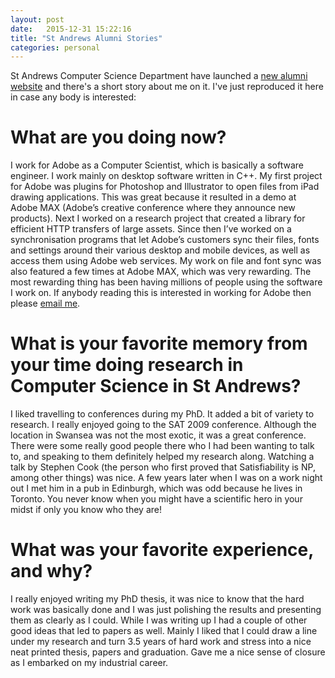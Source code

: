 ```yaml
---
layout: post
date:   2015-12-31 15:22:16
title: "St Andrews Alumni Stories"
categories: personal
---
```


St Andrews Computer Science Department have launched a [new alumni website](http://blogs.cs.st-andrews.ac.uk/alumni/stories/2010-15/neil-moore/) and there's a short story about me on it. I've just reproduced it here in case any body is interested:

# What are you doing now?

I work for Adobe as a Computer Scientist, which is basically a software engineer. I work mainly on desktop software written in C++. My first project for Adobe was plugins for Photoshop and Illustrator to open files from iPad drawing applications. This was great because it resulted in a demo at Adobe MAX (Adobe’s creative conference where they announce new products). Next I worked on a research project that created a library for efficient HTTP transfers of large assets. Since then I’ve worked on a synchronisation programs that let Adobe’s customers sync their files, fonts and settings around their various desktop and mobile devices, as well as access them using Adobe web services. My work on file and font sync was also featured a few times at Adobe MAX, which was very rewarding. The most rewarding thing has been having millions of people using the software I work on. If anybody reading this is interested in working for Adobe then please [email me](/about).

# What is your favorite memory from your time doing research in Computer Science in St Andrews?

I liked travelling to conferences during my PhD. It added a bit of variety to research. I really enjoyed going to the SAT 2009 conference. Although the location in Swansea was not the most exotic, it was a great conference. There were some really good people there who I had been wanting to talk to, and speaking to them definitely helped my research along. Watching a talk by Stephen Cook (the person who first proved that Satisfiability is NP, among other things) was nice. A few years later when I was on a work night out I met him in a pub in Edinburgh, which was odd because he lives in Toronto. You never know when you might have a scientific hero in your midst if only you know who they are!

# What was your favorite experience, and why?

I really enjoyed writing my PhD thesis, it was nice to know that the hard work was basically done and I was just polishing the results and presenting them as clearly as I could. While I was writing up I had a couple of other good ideas that led to papers as well. Mainly I liked that I could draw a line under my research and turn 3.5 years of hard work and stress into a nice neat printed thesis, papers and graduation. Gave me a nice sense of closure as I embarked on my industrial career.
